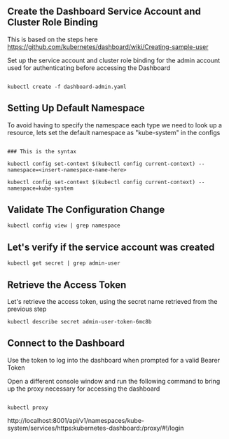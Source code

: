 

## Create the Dashboard Service Account and Cluster Role Binding

This is based on the steps here https://github.com/kubernetes/dashboard/wiki/Creating-sample-user

Set up the service account and cluster role binding for the admin account used for authenticating before accessing the Dashboard

```shell

kubectl create -f dashboard-admin.yaml
```

## Setting Up Default Namespace

To avoid having to specify the namespace each type we need to look up a resource, lets set the default namespace as "kube-system" in the configs

```shell

### This is the syntax

kubectl config set-context $(kubectl config current-context) --namespace=<insert-namespace-name-here>

kubectl config set-context $(kubectl config current-context) --namespace=kube-system
```

## Validate The Configuration Change

```shell
kubectl config view | grep namespace
```

## Let's verify if the service account was created

```shell
kubectl get secret | grep admin-user
```

## Retrieve the Access Token

Let's retrieve the access token, using the secret name retrieved from the previous step

```shell
kubectl describe secret admin-user-token-6mc8b
```

## Connect to the Dashboard

Use the token to log into the dashboard when prompted for a valid Bearer Token

Open a different console window and run the following command to bring up the proxy necessary for accessing the dashboard

```shell

kubectl proxy

```

http://localhost:8001/api/v1/namespaces/kube-system/services/https:kubernetes-dashboard:/proxy/#!/login
